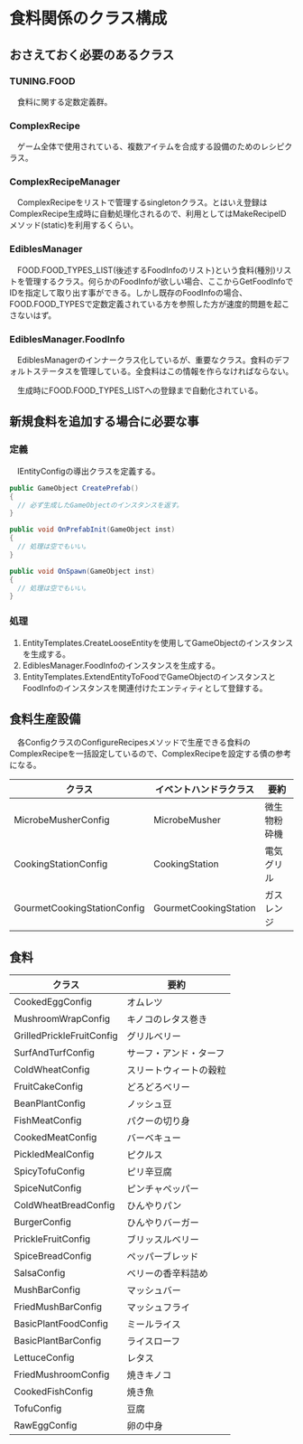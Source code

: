 # 食料関係のクラス構成

## おさえておく必要のあるクラス

### TUNING.FOOD

　食料に関する定数定義群。

### ComplexRecipe

　ゲーム全体で使用されている、複数アイテムを合成する設備のためのレシピクラス。

### ComplexRecipeManager

　ComplexRecipeをリストで管理するsingletonクラス。とはいえ登録はComplexRecipe生成時に自動処理化されるので、利用としてはMakeRecipeIDメソッド(static)を利用するくらい。

### EdiblesManager

　FOOD.FOOD_TYPES_LIST(後述するFoodInfoのリスト)という食料(種別)リストを管理するクラス。何らかのFoodInfoが欲しい場合、ここからGetFoodInfoでIDを指定して取り出す事ができる。しかし既存のFoodInfoの場合、FOOD.FOOD_TYPESで定数定義されている方を参照した方が速度的問題を起こさないはず。

### EdiblesManager.FoodInfo

　EdiblesManagerのインナークラス化しているが、重要なクラス。食料のデフォルトステータスを管理している。全食料はこの情報を作らなければならない。

　生成時にFOOD.FOOD_TYPES_LISTへの登録まで自動化されている。

## 新規食料を追加する場合に必要な事

### 定義

　IEntityConfigの導出クラスを定義する。

```C#
public GameObject CreatePrefab()
{
  // 必ず生成したGameObjectのインスタンスを返す。
}

public void OnPrefabInit(GameObject inst)
{
  // 処理は空でもいい。
}

public void OnSpawn(GameObject inst)
{
  // 処理は空でもいい。
}
```

### 処理

1. EntityTemplates.CreateLooseEntityを使用してGameObjectのインスタンスを生成する。
1. EdiblesManager.FoodInfoのインスタンスを生成する。
1. EntityTemplates.ExtendEntityToFoodでGameObjectのインスタンスとFoodInfoのインスタンスを関連付けたエンティティとして登録する。

## 食料生産設備

　各ConfigクラスのConfigureRecipesメソッドで生産できる食料のComplexRecipeを一括設定しているので、ComplexRecipeを設定する債の参考になる。

クラス | イベントハンドラクラス | 要約
-------|--------------------|--------------------
MicrobeMusherConfig | MicrobeMusher | 微生物粉砕機
CookingStationConfig | CookingStation | 電気グリル
GourmetCookingStationConfig | GourmetCookingStation | ガスレンジ

## 食料

クラス | 要約
-------|--------------------
CookedEggConfig | オムレツ
MushroomWrapConfig | キノコのレタス巻き
GrilledPrickleFruitConfig | グリルベリー
SurfAndTurfConfig | サーフ・アンド・ターフ
ColdWheatConfig | スリートウィートの穀粒
FruitCakeConfig | どろどろベリー
BeanPlantConfig | ノッシュ豆
FishMeatConfig | パクーの切り身
CookedMeatConfig | バーベキュー
PickledMealConfig | ピクルス
SpicyTofuConfig | ピリ辛豆腐
SpiceNutConfig | ピンチャペッパー
ColdWheatBreadConfig | ひんやりパン
BurgerConfig | ひんやりバーガー
PrickleFruitConfig | ブリッスルベリー
SpiceBreadConfig | ペッパーブレッド
SalsaConfig | ベリーの香辛料詰め
MushBarConfig | マッシュバー
FriedMushBarConfig | マッシュフライ
BasicPlantFoodConfig | ミールライス
BasicPlantBarConfig | ライスローフ
LettuceConfig | レタス
FriedMushroomConfig | 焼きキノコ
CookedFishConfig | 焼き魚
TofuConfig | 豆腐
RawEggConfig | 卵の中身
